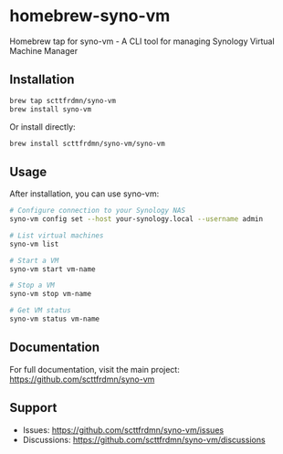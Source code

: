 # homebrew-syno-vm

Homebrew tap for syno-vm - A CLI tool for managing Synology Virtual Machine Manager

## Installation

```bash
brew tap scttfrdmn/syno-vm
brew install syno-vm
```

Or install directly:

```bash
brew install scttfrdmn/syno-vm/syno-vm
```

## Usage

After installation, you can use syno-vm:

```bash
# Configure connection to your Synology NAS
syno-vm config set --host your-synology.local --username admin

# List virtual machines
syno-vm list

# Start a VM
syno-vm start vm-name

# Stop a VM
syno-vm stop vm-name

# Get VM status
syno-vm status vm-name
```

## Documentation

For full documentation, visit the main project: https://github.com/scttfrdmn/syno-vm

## Support

- Issues: https://github.com/scttfrdmn/syno-vm/issues
- Discussions: https://github.com/scttfrdmn/syno-vm/discussions